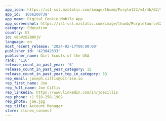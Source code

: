 ```yaml
---
app_icon: https://is1-ssl.mzstatic.com/image/thumb/Purple122/v4/4b/62/77/4b6277c6-e2b7-f760-c937-25db82f63b46/AppIcon-0-0-1x_U007emarketing-0-7-0-0-85-220.png/1024x1024bb.png
app_id: '1056200738'
app_name: Digital Cookie Mobile App
app_screenshot: https://is1-ssl.mzstatic.com/image/thumb/PurpleSource126/v4/8e/fa/df/8efadf84-c9db-6dbb-b22c-312686cabb04/44f251a7-aa2b-41ea-9fd4-4c0ceb83ba4b_Simulator_Screenshot_-_iPhone_11_Pro_Max_-_2023-11-10_at_11.42.25.png/1242x2208bb.png
category: Education
country: US
id: v8bVz82BHXjV
language: en
most_recent_release: '2024-02-17T00:00:00'
publisher_id: '423842633'
publisher_name: Girl Scouts of the USA
rank: '116'
release_count_in_past_year: '6'
release_count_in_past_year_category: 15
release_count_in_past_year_top_in_category: 33
rep_email: joseph.cillis@bitrise.io
rep_first_name: Joe
rep_full_name: Joe Cillis
rep_linkedin: https://www.linkedin.com/in/joecillis
rep_phone: +1 518-258-1902
rep_photo: joe.jpg
rep_title: Account Manager
store: itunes_connect
---
```

